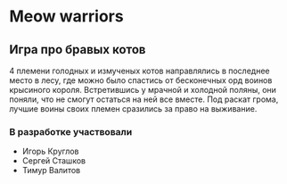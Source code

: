 # Meow warriors
 
## Игра про бравых котов

4 племени голодных и измученых котов направлялись в последнее место в лесу, где можно было спастись
от бесконечных орд воинов крыcиного короля. Встретившись у мрачной и холодной поляны, они поняли, что не смогут остаться на ней все вместе.
Под раскат грома, лучшие воины своих племен сразились за право на выживание.

### В разработке участвовали

- Игорь Круглов
- Сергей Сташков 
- Тимур Валитов 